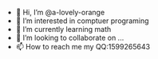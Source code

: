 - 👋 Hi, I’m @a-lovely-orange
- 👀 I’m interested in comptuer programing
- 🌱 I’m currently learning math
- 💞️ I’m looking to collaborate on ...
- 📫 How to reach me my QQ:1599265643

<!---
a-lovely-orange/a-lovely-orange is a ✨ special ✨ repository because its `README.md` (this file) appears on your GitHub profile.
You can click the Preview link to take a look at your changes.
--->
